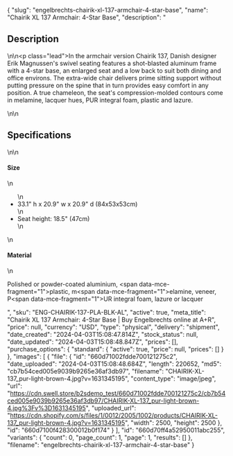 {
  "slug": "engelbrechts-chairik-xl-137-armchair-4-star-base",
  "name": "Chairik XL 137 Armchair: 4-Star Base",
  "description": "<h2>Description</h2>\n<!-- split -->\n<p class=\"lead\">In the armchair version Chairik 137, Danish designer Erik Magnussen's swivel seating features a shot-blasted aluminum frame with a 4-star base, an enlarged seat and a low back to suit both dining and office environs. The extra-wide chair delivers prime sitting support without putting pressure on the spine that in turn provides easy comfort in any position. A true chameleon, the seat's compression-molded contours come in melamine, lacquer hues, PUR integral foam, plastic and lazure.</p>\n<!-- split -->\n<h2>Specifications</h2>\n<!-- split -->\n<h4>Size</h4>\n<ul>\n<li>33.1\" h x 20.9\" w x 20.9\" d (84x53x53cm)</li>\n<li>Seat height: 18.5\" (47cm)</li>\n</ul>\n<h4>Material</h4>\n<p>Polished or powder-coated aluminium, <span data-mce-fragment=\"1\">plastic, m</span><span data-mce-fragment=\"1\">elamine, veneer, P</span><span data-mce-fragment=\"1\">UR integral foam, lazure or lacquer</span></p>",
  "sku": "ENG-CHAIRIK-137-PLA-BLK-AL",
  "active": true,
  "meta_title": "Chairik XL 137 Armchair: 4-Star Base  | Buy Engelbrechts online at A+R",
  "price": null,
  "currency": "USD",
  "type": "physical",
  "delivery": "shipment",
  "date_created": "2024-04-03T15:08:47.814Z",
  "stock_status": null,
  "date_updated": "2024-04-03T15:08:48.847Z",
  "prices": [],
  "purchase_options": {
    "standard": {
      "active": true,
      "price": null,
      "prices": []
    }
  },
  "images": [
    {
      "file": {
        "id": "660d71002fdde700121275c2",
        "date_uploaded": "2024-04-03T15:08:48.684Z",
        "length": 220652,
        "md5": "cb7b54ced005e9039b9265e36af3db97",
        "filename": "CHAIRIK-XL-137_pur-light-brown-4.jpg?v=1631345195",
        "content_type": "image/jpeg",
        "url": "https://cdn.swell.store/b2sdemo_test/660d71002fdde700121275c2/cb7b54ced005e9039b9265e36af3db97/CHAIRIK-XL-137_pur-light-brown-4.jpg%3Fv%3D1631345195",
        "uploaded_url": "https://cdn.shopify.com/s/files/1/0012/2005/1002/products/CHAIRIK-XL-137_pur-light-brown-4.jpg?v=1631345195",
        "width": 2500,
        "height": 2500
      },
      "id": "660d7100f428300012b0f174"
    }
  ],
  "id": "660d70ff4a52950011abc255",
  "variants": {
    "count": 0,
    "page_count": 1,
    "page": 1,
    "results": []
  },
  "filename": "engelbrechts-chairik-xl-137-armchair-4-star-base"
}